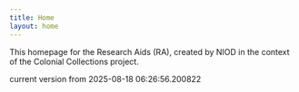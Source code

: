 ```yaml
---
title: Home
layout: home
---
```


This homepage for the Research Aids (RA), created by NIOD in the context of the Colonial Collections project. 


current version from 2025-08-18 06:26:56.200822